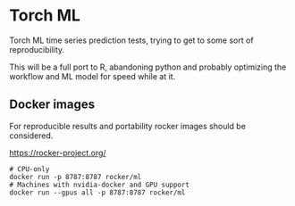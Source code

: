 # Torch ML

Torch ML time series prediction tests, trying to get to some sort of reproducibility.

This will be a full port to R, abandoning python and probably optimizing the workflow and ML model for speed while at it.

## Docker images

For reproducible results and portability rocker images should be considered.

https://rocker-project.org/

```
# CPU-only
docker run -p 8787:8787 rocker/ml
# Machines with nvidia-docker and GPU support
docker run --gpus all -p 8787:8787 rocker/ml
```
